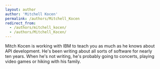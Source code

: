 ```yaml
---
layout: author
author: 'Mitchell Kocen'
permalink: /authors/Mitchell_Kocen
redirect_from:
  - /authors/mitchell_kocen/
  - /authors/Mitchell_Kocen/
---
```


Mitch Kocen is working with IBM to teach you as much as he knows about API development. He's been writing about all sorts of software for nearly ten years. When he's not writing, he's probably going to concerts, playing video games or hiking with his family.